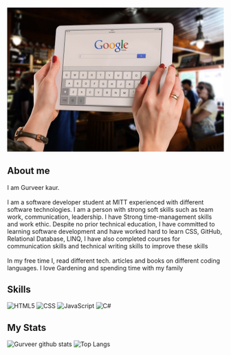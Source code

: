 ![plot](./assets/img/bar-gbece74500_1280.jpg) 


## About me

I am Gurveer kaur.
\
\
I am a software developer student at MITT experienced with different
software technologies. I am a person with strong soft skills such as team
work, communication, leadership. I have Strong time-management skills
and work ethic. Despite no prior technical education, I have committed to
learning software development and have worked hard to learn CSS, GitHub, Relational Database, LINQ, I have also completed courses
for communication skills and technical writing skills to improve these skills
\
\
In my free time I, read different tech. articles and books on different coding languages. I love Gardening and spending time with my family



## Skills
![HTML5](https://img.shields.io/badge/HTML-E34F26.svg?logo=HTML5&style=flat&logoColor=white")
![CSS](https://img.shields.io/badge/CSS-1572B6.svg?logo=CSS3&style=flat&logoColor=white")
![JavaScript](https://img.shields.io/badge/JavaScript-F7DF1E.svg?logo=JavaScript&style=flat&logoColor=white")
![C#](https://img.shields.io/badge/C%23-239120.svg?logo=C-sharp&style=flat")


## My Stats
![Gurveer github stats](https://github-readme-stats.vercel.app/api?username=GurveerKaur1&theme=radical&show_icons=true&include_all_commits=true&hide_border=true")
![Top Langs](https://github-readme-stats.vercel.app/api/top-langs/?username=GurveerKaur1&theme=radical&langs_count=8&layout=compact&hide_border=true)

